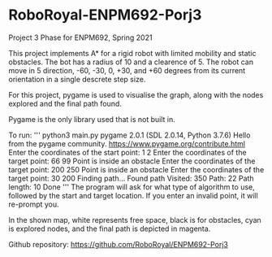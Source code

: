 # RoboRoyal-ENPM692-Porj3

Project 3 Phase for ENPM692, Spring 2021

This project implements A* for a rigid robot with limited mobility and static obstacles.
The bot has a radius of 10 and a clearence of 5.
The robot can move in 5 direction, -60, -30, 0, +30, and +60 degrees from its current orientation in a single descrete step size. 

For this project, pygame is used to visualise the graph, along with the nodes explored and the final path found.

Pygame is the only library used that is not built in.

To run:
'''
python3 main.py
pygame 2.0.1 (SDL 2.0.14, Python 3.7.6)
Hello from the pygame community. https://www.pygame.org/contribute.html
Enter the <X> <Y> coordinates of the start point: 1 2 
Enter the <X> <Y> coordinates of the target point: 66 99
Point is inside an obstacle
Enter the <X> <Y> coordinates of the target point: 200 250
Point is inside an obstacle
Enter the <X> <Y> coordinates of the target point: 30 200
Finding path...
Found path
Visited:  350
Path:  22
Path length:  10
Done
'''
The program will ask for what type of algorithm to use, followed by the start and target location. If you enter an invalid point, it will re-prompt you.

In the shown map, white represents free space, black is for obstacles, cyan is explored nodes, and the final path is depicted in magenta.


Github repository: https://github.com/RoboRoyal/ENPM692-Porj3
